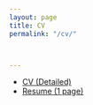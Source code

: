 ```yaml
---
layout: page
title: CV
permalink: "/cv/"



---
```

- [CV (Detailed)](https://rish-av.github.io/files/rishav_cv_latest.pdf)
- [Resume (1 page)](https://rish-av.github.io/files/rishav_newResume.pdf)
